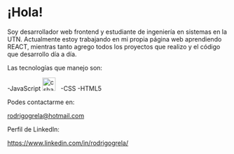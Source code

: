 # ¡Hola! 


 Soy desarrollador web frontend y estudiante de ingeniería en sistemas en la UTN. Actualmente estoy trabajando en mi propia página web aprendiendo REACT, mientras tanto agrego todos los proyectos que realizo y el código que desarrollo día a día.
 
  Las tecnologías que manejo son:
  
  -JavaScript <img src="https://github.com/GrelaR/GrelaR/blob/main/javascript.png" alt="csharp"  height="30"/>&nbsp;&nbsp;
  -CSS
  -HTML5
 
 Podes contactarme en:
 
 rodrigogrela@hotmail.com
 
 Perfil de LinkedIn:
  
 https://www.linkedin.com/in/rodrigogrela/
 
 
